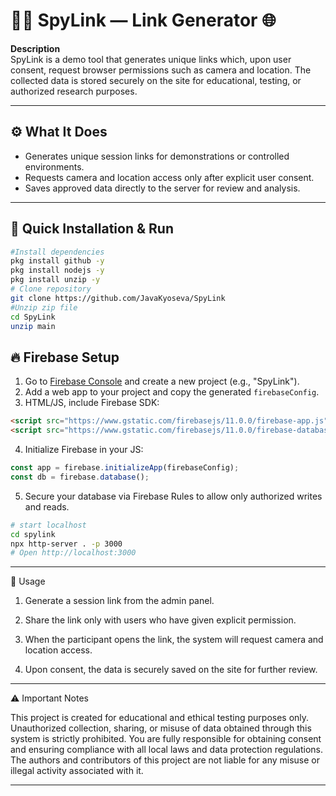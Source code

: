# 🕵️‍♂️ SpyLink — Link Generator 🌐

**Description**  
SpyLink is a demo tool that generates unique links which, upon user consent, request browser permissions such as camera and location. The collected data is stored securely on the site for educational, testing, or authorized research purposes.  

---

## ⚙️ What It Does

- Generates unique session links for demonstrations or controlled environments.  
- Requests camera and location access only after explicit user consent.  
- Saves approved data directly to the server for review and analysis.  

---

## 🚀 Quick Installation & Run
```bash
#Install dependencies
pkg install github -y
pkg install nodejs -y
pkg install unzip -y
# Clone repository
git clone https://github.com/JavaKyoseva/SpyLink
#Unzip zip file
cd SpyLink
unzip main
```
## 🔥 Firebase Setup

1. Go to [Firebase Console](https://console.firebase.google.com) and create a new project (e.g., "SpyLink").  
2. Add a web app to your project and copy the generated `firebaseConfig`.  
3. HTML/JS, include Firebase SDK:

```html
<script src="https://www.gstatic.com/firebasejs/11.0.0/firebase-app.js"></script>
<script src="https://www.gstatic.com/firebasejs/11.0.0/firebase-database.js"></script>
```
4. Initialize Firebase in your JS:

```javascript
const app = firebase.initializeApp(firebaseConfig);
const db = firebase.database();
```

5. Secure your database via Firebase Rules to allow only authorized writes and reads.

```bash
# start localhost
cd spylink
npx http-server . -p 3000
# Open http://localhost:3000
```

---

🧭 Usage

1. Generate a session link from the admin panel.


2. Share the link only with users who have given explicit permission.


3. When the participant opens the link, the system will request camera and location access.


4. Upon consent, the data is securely saved on the site for further review.




---

⚠️ Important Notes

This project is created for educational and ethical testing purposes only.
Unauthorized collection, sharing, or misuse of data obtained through this system is strictly prohibited.
You are fully responsible for obtaining consent and ensuring compliance with all local laws and data protection regulations.
The authors and contributors of this project are not liable for any misuse or illegal activity associated with it.


---
